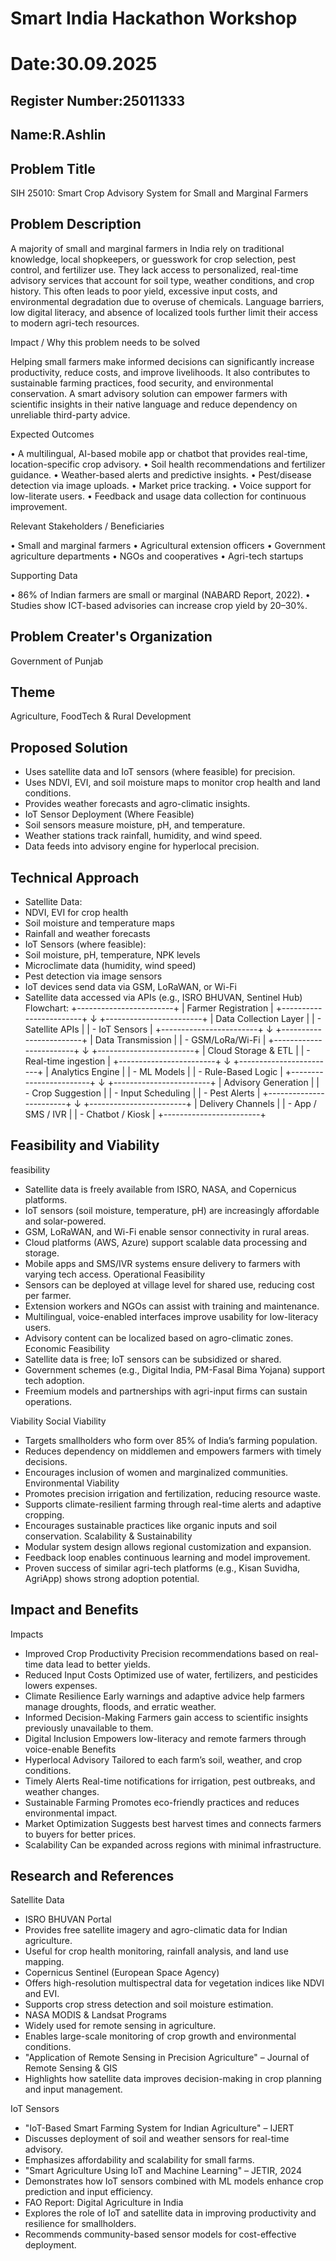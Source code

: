 # Smart India Hackathon Workshop
# Date:30.09.2025
## Register Number:25011333
## Name:R.Ashlin 
## Problem Title
SIH 25010: Smart Crop Advisory System for Small and Marginal Farmers
## Problem Description
A majority of small and marginal farmers in India rely on traditional knowledge, local shopkeepers, or guesswork for crop selection, pest control, and fertilizer use. They lack access to personalized, real-time advisory services that account for soil type, weather conditions, and crop history. This often leads to poor yield, excessive input costs, and environmental degradation due to overuse of chemicals. Language barriers, low digital literacy, and absence of localized tools further limit their access to modern agri-tech resources.

Impact / Why this problem needs to be solved

Helping small farmers make informed decisions can significantly increase productivity, reduce costs, and improve livelihoods. It also contributes to sustainable farming practices, food security, and environmental conservation. A smart advisory solution can empower farmers with scientific insights in their native language and reduce dependency on unreliable third-party advice.

Expected Outcomes

• A multilingual, AI-based mobile app or chatbot that provides real-time, location-specific crop advisory.
• Soil health recommendations and fertilizer guidance.
• Weather-based alerts and predictive insights.
• Pest/disease detection via image uploads.
• Market price tracking.
• Voice support for low-literate users.
• Feedback and usage data collection for continuous improvement.

Relevant Stakeholders / Beneficiaries

• Small and marginal farmers
• Agricultural extension officers
• Government agriculture departments
• NGOs and cooperatives
• Agri-tech startups

Supporting Data

• 86% of Indian farmers are small or marginal (NABARD Report, 2022).
• Studies show ICT-based advisories can increase crop yield by 20–30%.

## Problem Creater's Organization
Government of Punjab

## Theme
Agriculture, FoodTech & Rural Development

## Proposed Solution
- Uses satellite data and IoT sensors (where feasible) for precision.
- Uses NDVI, EVI, and soil moisture maps to monitor crop health and land conditions.
- Provides weather forecasts and agro-climatic insights.
- IoT Sensor Deployment (Where Feasible)
- Soil sensors measure moisture, pH, and temperature.
- Weather stations track rainfall, humidity, and wind speed.
- Data feeds into advisory engine for hyperlocal precision.


## Technical Approach
- Satellite Data:
- NDVI, EVI for crop health
- Soil moisture and temperature maps
- Rainfall and weather forecasts
- IoT Sensors (where feasible):
- Soil moisture, pH, temperature, NPK levels
- Microclimate data (humidity, wind speed)
- Pest detection via image sensors
- IoT devices send data via GSM, LoRaWAN, or Wi-Fi
- Satellite data accessed via APIs (e.g., ISRO BHUVAN, Sentinel Hub)
Flowchart:
        +------------------------+
        |  Farmer Registration   |
        +------------------------+
                  ↓
        +------------------------+
        |  Data Collection Layer |
        |  - Satellite APIs      |
        |  - IoT Sensors         |
        +------------------------+
                  ↓
        +------------------------+
        |  Data Transmission     |
        |  - GSM/LoRa/Wi-Fi      |
        +------------------------+
                  ↓
        +------------------------+
        |  Cloud Storage & ETL   |
        |  - Real-time ingestion |
        +------------------------+
                  ↓
        +------------------------+
        |  Analytics Engine      |
        |  - ML Models           |
        |  - Rule-Based Logic    |
        +------------------------+
                  ↓
        +------------------------+
        |  Advisory Generation   |
        |  - Crop Suggestion     |
        |  - Input Scheduling    |
        |  - Pest Alerts         |
        +------------------------+
                  ↓
        +------------------------+
        |  Delivery Channels     |
        |  - App / SMS / IVR     |
        |  - Chatbot / Kiosk     |
        +------------------------+


## Feasibility and Viability
feasibility
- Satellite data is freely available from ISRO, NASA, and Copernicus platforms.
- IoT sensors (soil moisture, temperature, pH) are increasingly affordable and solar-powered.
- GSM, LoRaWAN, and Wi-Fi enable sensor connectivity in rural areas.
- Cloud platforms (AWS, Azure) support scalable data processing and storage.
- Mobile apps and SMS/IVR systems ensure delivery to farmers with varying tech access.
Operational Feasibility
- Sensors can be deployed at village level for shared use, reducing cost per farmer.
- Extension workers and NGOs can assist with training and maintenance.
- Multilingual, voice-enabled interfaces improve usability for low-literacy users.
- Advisory content can be localized based on agro-climatic zones.
 Economic Feasibility
- Satellite data is free; IoT sensors can be subsidized or shared.
- Government schemes (e.g., Digital India, PM-Fasal Bima Yojana) support tech adoption.
- Freemium models and partnerships with agri-input firms can sustain operations.

 Viability
 Social Viability
- Targets smallholders who form over 85% of India’s farming population.
- Reduces dependency on middlemen and empowers farmers with timely decisions.
- Encourages inclusion of women and marginalized communities.
   Environmental Viability
- Promotes precision irrigation and fertilization, reducing resource waste.
- Supports climate-resilient farming through real-time alerts and adaptive cropping.
- Encourages sustainable practices like organic inputs and soil conservation.
   Scalability & Sustainability
- Modular system design allows regional customization and expansion.
- Feedback loop enables continuous learning and model improvement.
- Proven success of similar agri-tech platforms (e.g., Kisan Suvidha, AgriApp) shows strong adoption potential.





## Impact and Benefits
Impacts
- Improved Crop Productivity
Precision recommendations based on real-time data lead to better yields.
- Reduced Input Costs
Optimized use of water, fertilizers, and pesticides lowers expenses.
- Climate Resilience
Early warnings and adaptive advice help farmers manage droughts, floods, and erratic weather.
- Informed Decision-Making
Farmers gain access to scientific insights previously unavailable to them.
- Digital Inclusion
Empowers low-literacy and remote farmers through voice-enable
Benefits
- Hyperlocal Advisory
Tailored to each farm’s soil, weather, and crop conditions.
- Timely Alerts
Real-time notifications for irrigation, pest outbreaks, and weather changes.
- Sustainable Farming
Promotes eco-friendly practices and reduces environmental impact.
- Market Optimization
Suggests best harvest times and connects farmers to buyers for better prices.
- Scalability
Can be expanded across regions with minimal infrastructure.



## Research and References
 Satellite Data
- ISRO BHUVAN Portal
- Provides free satellite imagery and agro-climatic data for Indian agriculture.
- Useful for crop health monitoring, rainfall analysis, and land use mapping.
- Copernicus Sentinel (European Space Agency)
- Offers high-resolution multispectral data for vegetation indices like NDVI and EVI.
- Supports crop stress detection and soil moisture estimation.
- NASA MODIS & Landsat Programs
- Widely used for remote sensing in agriculture.
- Enables large-scale monitoring of crop growth and environmental conditions.
- "Application of Remote Sensing in Precision Agriculture" – Journal of Remote Sensing & GIS
- Highlights how satellite data improves decision-making in crop planning and input management.

IoT Sensors
- "IoT-Based Smart Farming System for Indian Agriculture" – IJERT
- Discusses deployment of soil and weather sensors for real-time advisory.
- Emphasizes affordability and scalability for small farms.
- "Smart Agriculture Using IoT and Machine Learning" – JETIR, 2024
- Demonstrates how IoT sensors combined with ML models enhance crop prediction and input efficiency.
- FAO Report: Digital Agriculture in India
- Explores the role of IoT and satellite data in improving productivity and resilience for smallholders.
- Recommends community-based sensor models for cost-effective deployment.

